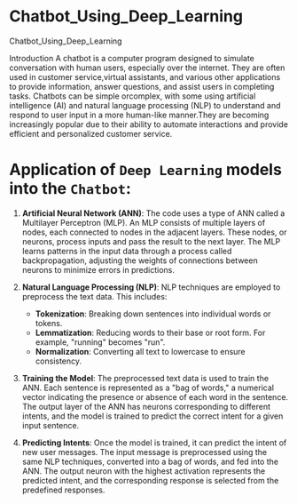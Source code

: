 # Chatbot_Using_Deep_Learning
Chatbot_Using_Deep_Learning

Introduction
A chatbot is a computer program designed to simulate conversation with human users, especially over the internet. They are often used in customer service,virtual assistants, and various other applications to provide information, answer questions, and assist users in completing tasks. Chatbots can be simple orcomplex, with some using artificial intelligence (AI) and natural language processing (NLP) to understand and respond to user input in a more human-like manner.They are becoming increasingly popular due to their ability to automate interactions and provide efficient and personalized customer service.

# Application of `Deep Learning` models into the `Chatbot`:

1. **Artificial Neural Network (ANN)**: The code uses a type of ANN called a Multilayer Perceptron (MLP). An MLP consists of multiple layers of nodes, each connected to nodes in the adjacent layers. These nodes, or neurons, process inputs and pass the result to the next layer. The MLP learns patterns in the input data through a process called backpropagation, adjusting the weights of connections between neurons to minimize errors in predictions.


2. **Natural Language Processing (NLP)**: NLP techniques are employed to preprocess the text data. This includes:
   - **Tokenization**: Breaking down sentences into individual words or tokens.
   - **Lemmatization**: Reducing words to their base or root form. For example, "running" becomes "run".
   - **Normalization**: Converting all text to lowercase to ensure consistency.


3. **Training the Model**: The preprocessed text data is used to train the ANN. Each sentence is represented as a "bag of words," a numerical vector indicating the presence or absence of each word in the sentence. The output layer of the ANN has neurons corresponding to different intents, and the model is trained to predict the correct intent for a given input sentence.


4. **Predicting Intents**: Once the model is trained, it can predict the intent of new user messages. The input message is preprocessed using the same NLP techniques, converted into a bag of words, and fed into the ANN. The output neuron with the highest activation represents the predicted intent, and the corresponding response is selected from the predefined responses.

